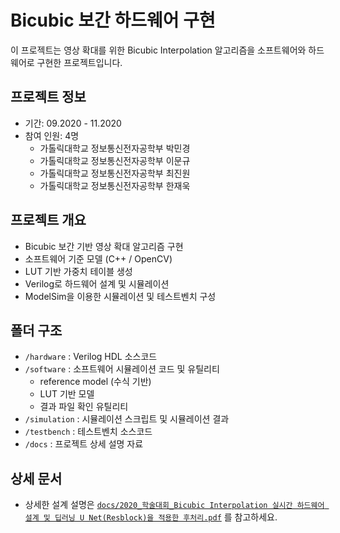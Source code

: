 # Bicubic 보간 하드웨어 구현

이 프로젝트는 영상 확대를 위한 Bicubic Interpolation 알고리즘을 소프트웨어와 하드웨어로 구현한 프로젝트입니다.

## 프로젝트 정보
- 기간: 09.2020 - 11.2020  
- 참여 인원: 4명
    - 가톨릭대학교 정보통신전자공학부 박민경
    - 가톨릭대학교 정보통신전자공학부 이문규
    - 가톨릭대학교 정보통신전자공학부 최진원
    - 가톨릭대학교 정보통신전자공학부 한재욱  

## 프로젝트 개요

- Bicubic 보간 기반 영상 확대 알고리즘 구현
- 소프트웨어 기준 모델 (C++ / OpenCV)
- LUT 기반 가중치 테이블 생성
- Verilog로 하드웨어 설계 및 시뮬레이션
- ModelSim을 이용한 시뮬레이션 및 테스트벤치 구성


## 폴더 구조

- `/hardware` : Verilog HDL 소스코드
- `/software` : 소프트웨어 시뮬레이션 코드 및 유틸리티
  - reference model (수식 기반)
  - LUT 기반 모델
  - 결과 파일 확인 유틸리티
- `/simulation` : 시뮬레이션 스크립트 및 시뮬레이션 결과
- `/testbench` : 테스트벤치 소스코드
- `/docs` : 프로젝트 상세 설명 자료

## 상세 문서

- 상세한 설계 설명은 [`docs/2020_학술대회_Bicubic Interpolation 실시간 하드웨어 설계 및 딥러닝 U Net(Resblock)을 적용한 후처리.pdf`](docs/2020_학술대회_Bicubic%20Interpolation%20실시간%20하드웨어%20설계%20및%20딥러닝%20U%20Net(Resblock)을%20적용한%20후처리.pdf) 를 참고하세요.
